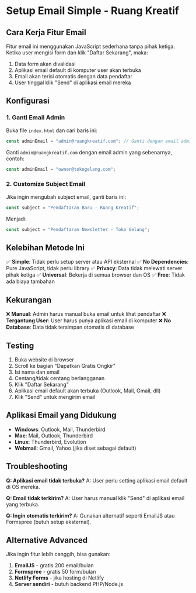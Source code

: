 # Setup Email Simple - Ruang Kreatif

## Cara Kerja Fitur Email

Fitur email ini menggunakan JavaScript sederhana tanpa pihak ketiga. Ketika user mengisi form dan klik "Daftar Sekarang", maka:

1. Data form akan divalidasi
2. Aplikasi email default di komputer user akan terbuka
3. Email akan terisi otomatis dengan data pendaftar
4. User tinggal klik "Send" di aplikasi email mereka

## Konfigurasi

### 1. Ganti Email Admin

Buka file `index.html` dan cari baris ini:

```javascript
const adminEmail = "admin@ruangkreatif.com"; // Ganti dengan email admin Anda
```

Ganti `admin@ruangkreatif.com` dengan email admin yang sebenarnya, contoh:

```javascript
const adminEmail = "owner@tokogelang.com";
```

### 2. Customize Subject Email

Jika ingin mengubah subject email, ganti baris ini:

```javascript
const subject = "Pendaftaran Baru - Ruang Kreatif";
```

Menjadi:

```javascript
const subject = "Pendaftaran Newsletter - Toko Gelang";
```

## Kelebihan Metode Ini

✅ **Simple**: Tidak perlu setup server atau API eksternal
✅ **No Dependencies**: Pure JavaScript, tidak perlu library
✅ **Privacy**: Data tidak melewati server pihak ketiga
✅ **Universal**: Bekerja di semua browser dan OS
✅ **Free**: Tidak ada biaya tambahan

## Kekurangan

❌ **Manual**: Admin harus manual buka email untuk lihat pendaftar
❌ **Tergantung User**: User harus punya aplikasi email di komputer
❌ **No Database**: Data tidak tersimpan otomatis di database

## Testing

1. Buka website di browser
2. Scroll ke bagian "Dapatkan Gratis Ongkir"
3. Isi nama dan email
4. Centang/tidak centang berlangganan
5. Klik "Daftar Sekarang"
6. Aplikasi email default akan terbuka (Outlook, Mail, Gmail, dll)
7. Klik "Send" untuk mengirim email

## Aplikasi Email yang Didukung

- **Windows**: Outlook, Mail, Thunderbird
- **Mac**: Mail, Outlook, Thunderbird
- **Linux**: Thunderbird, Evolution
- **Webmail**: Gmail, Yahoo (jika diset sebagai default)

## Troubleshooting

**Q: Aplikasi email tidak terbuka?**
A: User perlu setting aplikasi email default di OS mereka.

**Q: Email tidak terkirim?**
A: User harus manual klik "Send" di aplikasi email yang terbuka.

**Q: Ingin otomatis terkirim?**
A: Gunakan alternatif seperti EmailJS atau Formspree (butuh setup eksternal).

## Alternative Advanced

Jika ingin fitur lebih canggih, bisa gunakan:

1. **EmailJS** - gratis 200 email/bulan
2. **Formspree** - gratis 50 form/bulan
3. **Netlify Forms** - jika hosting di Netlify
4. **Server sendiri** - butuh backend PHP/Node.js
